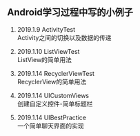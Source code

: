 
## Android学习过程中写的小例子

1. 2019.1.9 ActivityTest  
Activity之间的切换以及数据的传递  

2. 2019.1.10 ListViewTest  
ListView的简单用法  

3. 2019.1.14 RecyclerViewTest  
RecyclerView的简单用法  

4. 2019.1.14 UICustomViews  
创建自定义控件-简单标题栏  

5. 2019.1.14 UIBestPractice  
一个简单聊天界面的实现  

